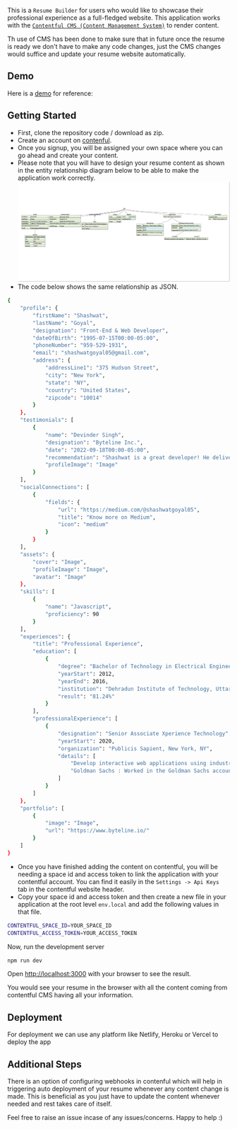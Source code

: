 This is a `Resume Builder` for users who would like to showcase their professional experience as a full-fledged website. This application works with the [`Contentful CMS (Content Management System)`](https://www.contentful.com/) to render content.

Th use of CMS has been done to make sure that in future once the resume is ready we don't have to make any code changes, just the CMS changes would suffice and update your resume website automatically.

## Demo

Here is a [demo](https://shashwat-goyal.netlify.app/) for reference:

## Getting Started

 - First, clone the repository code / download as zip.
 - Create an account on [contenful](https://www.contentful.com/).
 - Once you signup, you will be assigned your own space where you can go ahead and create your content.
 - Please note that you will have to design your resume content as shown in the entity relationship diagram below to be able to make the application work correctly.
![alt text](https://github.com/Shashwat-Goyal/resume/blob/main/Entity%20Relationship%20Diagram.png?raw=true)
 - The code below shows the same relationship as JSON.

```bash
{
    "profile": {
        "firstName": "Shashwat",
        "lastName": "Goyal",
        "designation": "Front-End & Web Developer",
        "dateOfBirth": "1995-07-15T00:00-05:00",
        "phoneNumber": "959-529-1931",
        "email": "shashwatgoyal05@gmail.com",
        "address": {
            "addressLine1": "375 Hudson Street",
            "city": "New York",
            "state": "NY",
            "country": "United States",
            "zipcode": "10014"
        }
    },
    "testimonials": [
        {
            "name": "Devinder Singh",
            "designation": "Byteline Inc.",
            "date": "2022-09-18T00:00-05:00",
            "recommendation": "Shashwat is a great developer! He delivers high-quality work on time. Always very adjusting to taking on tasks outside his comfort zone. Can easily pick new technical skills.",
            "profileImage": "Image"
        }
    ],
    "socialConnections": [
        {
            "fields": {
                "url": "https://medium.com/@shashwatgoyal05",
                "title": "Know more on Medium",
                "icon": "medium"
            }
        }
    ],
    "assets": {
        "cover": "Image",
        "profileImage": "Image",
        "avatar": "Image"
    },
    "skills": [
        {
            "name": "Javascript",
            "proficiency": 90
        }
    ],
    "experiences": {
        "title": "Professional Experience",
        "education": [
            {
                "degree": "Bachelor of Technology in Electrical Engineering",
                "yearStart": 2012,
                "yearEnd": 2016,
                "institution": "Dehradun Institute of Technology, Uttarakhand Technical University, Dehradun",
                "result": "81.24%"
            }
        ],
        "professionalExperience": [
            {
                "designation": "Senior Associate Xperience Technology",
                "yearStart": 2020,
                "organization": "Publicis Sapient, New York, NY",
                "details": [
                    "Develop interactive web applications using industry best practices to deliver high value and quality to Publicis Sapient clients.",
                    "Goldman Sachs : Worked in the Goldman Sachs account for building coaching applications that helps clients with their financial stability. Worked on React.js and GQL with TDD to deliver high quality web interfaces."
                ]
            }
        ]
    },
    "portfolio": [
        {
            "image": "Image",
            "url": "https://www.byteline.io/"
        }
    ]
}
```
 - Once you have finished adding the content on contentful, you will be needing a space id and access token to link the application with your contentful account. You can find it easily in the `Settings -> Api Keys` tab in the contentful website header.
 - Copy your space id and access token and then create a new file in your application at the root level `env.local` and add the following values in that file.
 ```bash
CONTENTFUL_SPACE_ID=YOUR_SPACE_ID
CONTENTFUL_ACCESS_TOKEN=YOUR_ACCESS_TOKEN
 ```

Now, run the development server
```bash
npm run dev
```

Open [http://localhost:3000](http://localhost:3000) with your browser to see the result.

You would see your resume in the browser with all the content coming from contentful CMS having all your information.

## Deployment

For deployment we can use any platform like Netlify, Heroku or Vercel to deploy the app

## Additional Steps

There is an option of configuring webhooks in contenful which will help in triggering auto deployment of your resume whenever any content change is made. This is beneficial as you just have to update the content whenever needed and rest takes care of itself.

Feel free to raise an issue incase of any issues/concerns. Happy to help :)